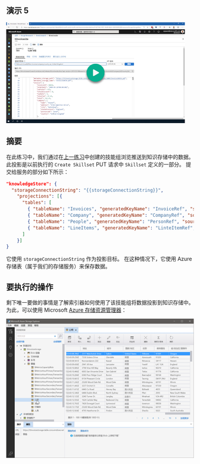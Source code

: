 ## <a name="demo-5"></a>演示 5

[![演示 5](images/demo4.png)](https://globaleventcdn.blob.core.windows.net/assets/aiml/aiml10/videos/Demo5.mp4 "演示 5")

## <a name="summary"></a>摘要
在此练习中，我们通过在[上一练习](demo4.md)中创建的技能组浏览推送到知识存储中的数据。 此投影是以前执行的 `Create Skillset` PUT 请求中 `Skillset` 定义的一部分。 提交给服务的部分如下所示：

```json
"knowledgeStore": { 
  "storageConnectionString": "{{storageConnectionString}}", 
    "projections": [{ 
      "tables": [  
        { "tableName": "Invoices", "generatedKeyName": "InvoiceRef", "source": "/document/invoice" , "sourceContext": null, "inputs": []}, 
        { "tableName": "Company", "generatedKeyName": "CompanyRef", "source": "/document/invoice/company", "sourceContext": null, "inputs": []}, 
        { "tableName": "People", "generatedKeyName": "PersonRef", "source": "/document/invoice/person", "sourceContext": null, "inputs": []}, 
        { "tableName": "LineItems", "generatedKeyName": "LinteItemRef", "source": "/document/invoice/lineItems/*" ,"sourceContext": null, "inputs": []} 
      ]  
    }]
}
```
它使用 `storageConnectionString` 作为投影目标。 在这种情况下，它使用 Azure 存储表（属于我们的存储服务）来保存数据。

## <a name="what-to-do"></a>要执行的操作
剩下唯一要做的事情是了解索引器如何使用了该技能组将数据投影到知识存储中。 为此，可以使用 Microsoft [Azure 存储资源管理器](https://docs.microsoft.com/en-us/azure/vs-azure-tools-storage-explorer-blobs?WT.mc_id=msignitethetour2019-github-aiml10)：

![知识存储](images/knowledge_store.png "知识存储")
